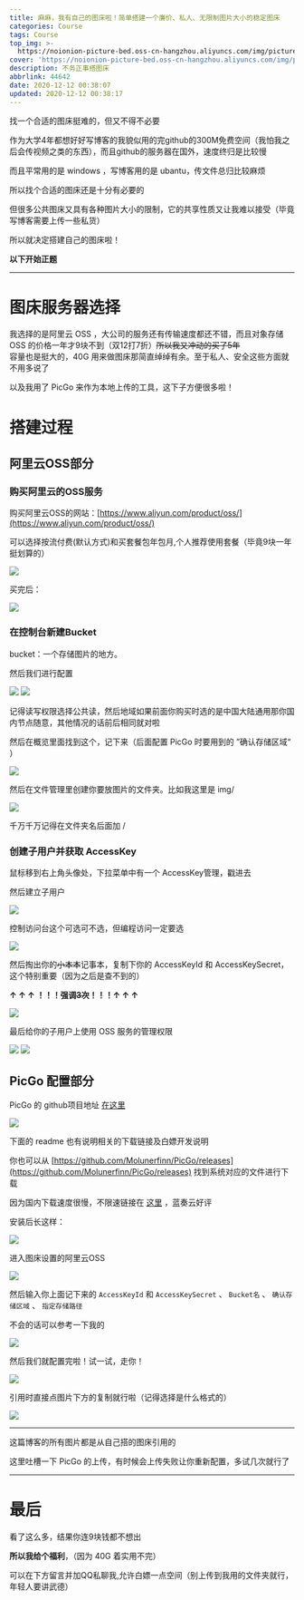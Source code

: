 ```yaml
---
title: 麻麻，我有自己的图床啦！简单搭建一个廉价、私人、无限制图片大小的稳定图床
categories: Course
tags: Course
top_img: >-
  https://noionion-picture-bed.oss-cn-hangzhou.aliyuncs.com/img/picturebed0-head.png
cover: 'https://noionion-picture-bed.oss-cn-hangzhou.aliyuncs.com/img/picturebed0.png'
description: 不务正事搭图床
abbrlink: 44642
date: 2020-12-12 00:38:07
updated: 2020-12-12 00:38:17
---
```

找一个合适的图床挺难的，但又不得不必要

作为大学4年都想好好写博客的我貌似用的完github的300M免费空间（我怕我之后会传视频之类的东西），而且github的服务器在国外，速度终归是比较慢

而且平常用的是 windows ，写博客用的是 ubantu，传文件总归比较麻烦

所以找个合适的图床还是十分有必要的

但很多公共图床又具有各种图片大小的限制，它的共享性质又让我难以接受（毕竟写博客需要上传一些私货）

所以就决定搭建自己的图床啦！

**以下开始正题**

--------

# 图床服务器选择

我选择的是阿里云 OSS ，大公司的服务还有传输速度都还不错，而且对象存储 OSS 的价格一年才9块不到（双12打7折）~~所以我又冲动的买了5年~~  
容量也是挺大的，40G 用来做图床那简直绰绰有余。至于私人、安全这些方面就不用多说了

以及我用了 PicGo 来作为本地上传的工具，这下子方便很多啦！

# 搭建过程

## 阿里云OSS部分

### 购买阿里云的OSS服务

购买阿里云OSS的网站：[https://www.aliyun.com/product/oss/](https://www.aliyun.com/product/oss/)

可以选择按流付费(默认方式)和买套餐包年包月,个人推荐使用套餐（毕竟9块一年挺划算的）

![](https://noionion-picture-bed.oss-cn-hangzhou.aliyuncs.com/img/picturebed1.png)

买完后：

![](https://noionion-picture-bed.oss-cn-hangzhou.aliyuncs.com/img/picturebed2.png)

### 在控制台新建Bucket

bucket：一个存储图片的地方。

然后我们进行配置

![](https://noionion-picture-bed.oss-cn-hangzhou.aliyuncs.com/img/picturebed3-1.png)
![](https://noionion-picture-bed.oss-cn-hangzhou.aliyuncs.com/img/picturebed3-2.png)

记得读写权限选择公共读，然后地域如果前面你购买时选的是中国大陆通用那你国内节点随意，其他情况的话前后相同就对啦

然后在概览里面找到这个，记下来（后面配置 PicGo 时要用到的 ”确认存储区域“ ）

![](https://noionion-picture-bed.oss-cn-hangzhou.aliyuncs.com/img/picturebed4.png)

然后在文件管理里创建你要放图片的文件夹。比如我这里是 img/

![](https://noionion-picture-bed.oss-cn-hangzhou.aliyuncs.com/img/picturebed5.png)

千万千万记得在文件夹名后面加 /

### 创建子用户并获取 AccessKey

鼠标移到右上角头像处，下拉菜单中有一个 AccessKey管理，戳进去

然后建立子用户

![](https://noionion-picture-bed.oss-cn-hangzhou.aliyuncs.com/img/picturebed6-1.png)

控制访问台这个可选可不选，但编程访问一定要选

![](https://noionion-picture-bed.oss-cn-hangzhou.aliyuncs.com/img/picturebed6-2.png)

然后掏出你的~~小本本~~记事本，复制下你的 AccessKeyId 和 AccessKeySecret，这个特别重要（因为之后是查不到的）

**↑ ↑ ↑ ！！！强调~~3次~~！！！↑ ↑ ↑**

![](https://noionion-picture-bed.oss-cn-hangzhou.aliyuncs.com/img/picturebed6-3.png)

最后给你的子用户上使用 OSS 服务的管理权限

![](https://noionion-picture-bed.oss-cn-hangzhou.aliyuncs.com/img/picturebed6-4.png)
![](https://noionion-picture-bed.oss-cn-hangzhou.aliyuncs.com/img/picturebed6-5.png)

## PicGo 配置部分

PicGo 的 github项目地址 [在这里](https://github.com/Molunerfinn/PicGo)

![](https://noionion-picture-bed.oss-cn-hangzhou.aliyuncs.com/img/picturebed7.png)

下面的 readme 也有说明相关的下载链接及白嫖开发说明

你也可以从 [https://github.com/Molunerfinn/PicGo/releases](https://github.com/Molunerfinn/PicGo/releases) 找到系统对应的文件进行下载

因为国内下载速度很慢，不限速链接在 [这里](https://xjhui.lanzoux.com/iiqzehthhni) ，蓝奏云好评

安装后长这样：

![](https://noionion-picture-bed.oss-cn-hangzhou.aliyuncs.com/img/picturebed8-1.png)

进入图床设置的阿里云OSS

![](https://noionion-picture-bed.oss-cn-hangzhou.aliyuncs.com/img/picturebed8-2.png)

然后输入你上面记下来的 `AccessKeyId` 和 `AccessKeySecret` 、 `Bucket名` 、 `确认存储区域` 、 `指定存储路径`

不会的话可以参考一下我的

![](https://noionion-picture-bed.oss-cn-hangzhou.aliyuncs.com/img/picturebed8-3.png)

然后我们就配置完啦！试一试，走你！

![](https://noionion-picture-bed.oss-cn-hangzhou.aliyuncs.com/img/picturebed8-4.png)

引用时直接点图片下方的复制就行啦（记得选择是什么格式的）

![](https://noionion-picture-bed.oss-cn-hangzhou.aliyuncs.com/img/picturebed9.png)

--------

这篇博客的所有图片都是从自己搭的图床引用的

这里吐槽一下 PicGo 的上传，有时候会上传失败让你重新配置，多试几次就行了

--------

# 最后

看了这么多，结果你连9块钱都不想出

**所以我给个福利**，（因为 40G 着实用不完）

可以在下方留言并加QQ私聊我,允许白嫖一点空间（别上传到我用的文件夹就行，年轻人要讲武德）
